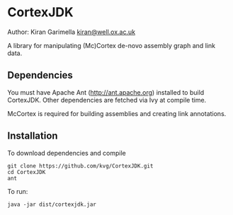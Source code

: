 CortexJDK
=========

Author: Kiran Garimella <kiran@well.ox.ac.uk>

A library for manipulating (Mc)Cortex de-novo assembly graph and link data.

Dependencies
------------

You must have Apache Ant (http://ant.apache.org) installed to build CortexJDK. Other dependencies are fetched via Ivy at compile time.

McCortex is required for building assemblies and creating link annotations.

Installation
------------

To download dependencies and compile

    git clone https://github.com/kvg/CortexJDK.git
    cd CortexJDK
    ant

To run:

    java -jar dist/cortexjdk.jar
